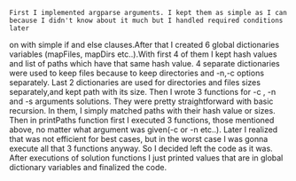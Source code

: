     First I implemented argparse arguments. I kept them as simple as I can because I didn't know about it much but I handled required conditions later 
on with simple if and else clauses.After that I created 6 global dictionaries variables (mapFiles, mapDirs etc..).With first 4 of them I kept hash 
values and list of paths which have that same hash value. 4 separate dictionaries were used to keep files because to keep directories and -n,-c options
separately. Last 2 dictionaries are used for directories and files sizes separately,and kept path with its size. Then I wrote 3 functions for -c , -n 
and -s arguments solutions. They were pretty straightforward with basic recursion. In them, I  simply matched paths with their hash value or sizes. Then 
in printPaths function first I executed 3 functions, those mentioned above, no matter what argument was given(-c or -n etc..). Later I realized that was
not efficient for best cases, but in the worst case I was gonna execute all that 3 functions anyway. So I decided left the code as it was. After 
executions of solution functions I just printed values that are in global dictionary variables and finalized the code.
